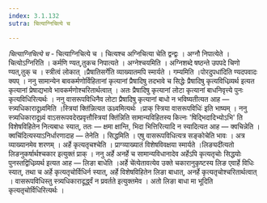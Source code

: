 ```yaml
---
index: 3.1.132
sutra: चित्याग्निचित्ये च

---
```

_चित्याग्निचित्ये च_ - चित्याग्निचित्ये च । चित्यश्च अग्निचित्या चेति द्वन्द्वः । अग्नौ निपात्येते । चित्योऽग्निरिति । कर्मणि ण्यत्,तुकच निपात्यते । अग्नेश्चयमिति । अग्निशब्दे षष्ठन्ते उपपदे चिणो ण्यत्,तुक् च । स्त्रीत्वं लोकात् ।प्रैषातिसर्गे॑ति व्याख्यातमपि स्मार्यते । गम्यमिति ।पोरदुपधा॑दिति ण्यदपवादः क्यप् । ननु सामान्येन बावकर्मणोर्विहितानां कृत्यानां प्रैषादिषु तदभावे च सिद्धेः प्रैषादिषु कृत्यविधिव्र्यर्थ इत्यत कृत्यानां प्रेषाद्यभावे भावकर्मणोश्चरितार्थत्वात् । अतः प्रैषादिषु कृत्यानां लोटा कृत्यानां बाधनिवृत्त्ये पुनः कृत्यविधिरित्यर्थः । ननु वासरूपविधिनैव लोटा प्रैषादिषु कृत्यानां बाधो न भविष्यतीत्यत आह —  स्त्र्यधिकारादूध्र्वमिति ।स्त्रियां क्ति॑न्नित्यत ऊध्र्वमित्यर्थः ।प्राक् स्त्रिया वासरूपविधिः॑ इति भाष्यम् । ननु स्त्र्यधिकारादूध्र्वं वाऽसरूपवदेरप्रवृत्तौस्त्रियां क्ति॑न्निति सामान्यविहितस्य कित्नः 'षिद्भिदादिभ्योऽभि' ति विशेषविहितेन नित्यबाधः स्यात्, ततः  —  क्षमा क्षान्ति, भिदा भित्तिरित्यादि न स्यादित्यत आह —  क्वचिन्नेति ।क्वचि॑दित्यस्याऽनिर्धारणादाह —  तेनेति । सिद्धमिति । एषु वासरूपविधित्यत्र सङ्कोचेति भावः । अत्र व्याख्यानमेव शरणम् । अर्हे कृत्यतृचश्चेति । प्राग्व्याख्यातं विशेषविवक्षया स्मार्यते ।लिङ्यदी॑त्यतो लिङनुकर्षार्थश्चकार इत्युक्तं प्राक् । ननु अर्हे अनर्हे च सामान्यविधानादेव अर्हेऽपि कृत्यतृचोः सिद्धयोः पुनस्तद्विधिव्र्यर्थ इत्यत आह —  लिङा बाधेति ।अर्हे चे॑त्येतावत्येव उक्ते चकारानुकृष्टस्य लिङ एवार्हे विधिः स्यात्, तथा च अर्हे कृत्यतृचोर्विधिर्न स्यात्, अर्हे विशेषविहितेन लिङा बाधात्, अनर्हे कृत्यतृचोश्चरितार्थत्वात् । वासरूपविधिस्तु स्त्र्यधिकारादूर्द्ध्वं न प्रवर्तते इत्युक्तमेव । अतो लिङा बाधा मा भूदिति कृत्यतृचोर्विधिरित्यर्थः ।